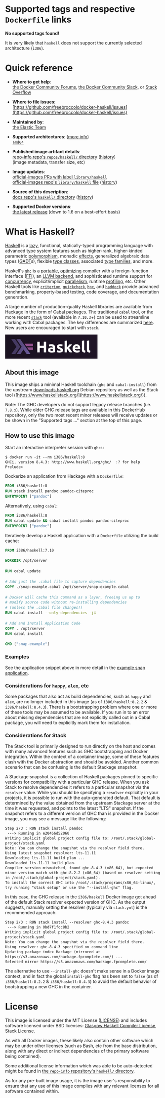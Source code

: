 <!--

********************************************************************************

WARNING:

    DO NOT EDIT "haskell/README.md"

    IT IS AUTO-GENERATED

    (from the other files in "haskell/" combined with a set of templates)

********************************************************************************

-->

# Supported tags and respective `Dockerfile` links

**No supported tags found!**

It is very likely that `haskell` does not support the currently selected architecture (`i386`).

# Quick reference

-	**Where to get help**:  
	[the Docker Community Forums](https://forums.docker.com/), [the Docker Community Slack](https://blog.docker.com/2016/11/introducing-docker-community-directory-docker-community-slack/), or [Stack Overflow](https://stackoverflow.com/search?tab=newest&q=docker)

-	**Where to file issues**:  
	[https://github.com/freebroccolo/docker-haskell/issues](https://github.com/freebroccolo/docker-haskell/issues)

-	**Maintained by**:  
	[the Elastic Team](https://github.com/freebroccolo/docker-haskell)

-	**Supported architectures**: ([more info](https://github.com/docker-library/official-images#architectures-other-than-amd64))  
	[`amd64`](https://hub.docker.com/r/amd64/haskell/)

-	**Published image artifact details**:  
	[repo-info repo's `repos/haskell/` directory](https://github.com/docker-library/repo-info/blob/master/repos/haskell) ([history](https://github.com/docker-library/repo-info/commits/master/repos/haskell))  
	(image metadata, transfer size, etc)

-	**Image updates**:  
	[official-images PRs with label `library/haskell`](https://github.com/docker-library/official-images/pulls?q=label%3Alibrary%2Fhaskell)  
	[official-images repo's `library/haskell` file](https://github.com/docker-library/official-images/blob/master/library/haskell) ([history](https://github.com/docker-library/official-images/commits/master/library/haskell))

-	**Source of this description**:  
	[docs repo's `haskell/` directory](https://github.com/docker-library/docs/tree/master/haskell) ([history](https://github.com/docker-library/docs/commits/master/haskell))

-	**Supported Docker versions**:  
	[the latest release](https://github.com/docker/docker-ce/releases/latest) (down to 1.6 on a best-effort basis)

# What is Haskell?

[Haskell](http://www.haskell.org) is a [lazy](http://en.wikibooks.org/wiki/Haskell/Laziness), functional, statically-typed programming language with advanced type system features such as higher-rank, higher-kinded parametric [polymorphism](http://en.wikibooks.org/wiki/Haskell/Polymorphism), monadic [effects](http://en.wikibooks.org/wiki/Haskell/Understanding_monads/IO), generalized algebraic data types ([GADT](http://en.wikibooks.org/wiki/Haskell/GADT)s), flexible [type classes](http://en.wikibooks.org/wiki/Haskell/Advanced_type_classes), associated [type families](http://en.wikipedia.org/wiki/Type_family), and more.

Haskell's [`ghc`](http://www.haskell.org/ghc) is a [portable](https://ghc.haskell.org/trac/ghc/wiki/Platforms), [optimizing](http://benchmarksgame.alioth.debian.org/u64q/haskell.php) compiler with a foreign-function interface ([FFI](http://en.wikibooks.org/wiki/Haskell/FFI)), an [LLVM backend](https://www.haskell.org/ghc/docs/7.8.3/html/users_guide/code-generators.html), and sophisticated runtime support for [concurrency](http://en.wikibooks.org/wiki/Haskell/Concurrency), explicit/implicit [parallelism](https://simonmar.github.io/pages/pcph.html), runtime [profiling](http://www.haskell.org/haskellwiki/ThreadScope), etc. Other Haskell tools like [`criterion`](http://www.serpentine.com/criterion/tutorial.html), [`quickcheck`](https://www.fpcomplete.com/user/pbv/an-introduction-to-quickcheck-testing), [`hpc`](http://www.haskell.org/haskellwiki/Haskell_program_coverage#Examples), and [`haddock`](http://en.wikipedia.org/wiki/Haddock_%28software%29) provide advanced benchmarking, property-based testing, code coverage, and documentation generation.

A large number of production-quality Haskell libraries are available from [Hackage](https://hackage.haskell.org) in the form of [Cabal](https://www.haskell.org/cabal/) packages. The traditional [`cabal`](https://www.fpcomplete.com/user/simonmichael/how-to-cabal-install) tool, or the more recent [`stack`](http://docs.haskellstack.org/en/stable/README.html) tool (available in `7.10.3`+) can be used to streamline working with Cabal packages. The key differences are summarized [here](https://www.fpcomplete.com/blog/2015/06/why-is-stack-not-cabal). New users are encouraged to start with `stack`.

![logo](https://raw.githubusercontent.com/docker-library/docs/53e03448d5c2c33124ce24609f6179ddc94873f4/haskell/logo.png)

## About this image

This image ships a minimal Haskell toolchain (`ghc` and `cabal-install`) from the upstream [downloads.haskell.org](https://launchpad.net/~hvr/+archive/ubuntu/ghc) Debian repository as well as the Stack tool ([https://www.haskellstack.org/](https://www.haskellstack.org/)).

Note: The GHC developers do not support legacy release branches (i.e. `7.8.x`). While older GHC release tags are available in this DockerHub repository, only the two most recent minor releases will receive updates or be shown in the "Supported tags ..." section at the top of this page.

## How to use this image

Start an interactive interpreter session with `ghci`:

```console
$ docker run -it --rm i386/haskell:8
GHCi, version 8.4.3: http://www.haskell.org/ghc/  :? for help
Prelude>
```

Dockerize an application from Hackage with a `Dockerfile`:

```dockerfile
FROM i386/haskell:8
RUN stack install pandoc pandoc-citeproc
ENTRYPOINT ["pandoc"]
```

Alternatively, using `cabal`:

```dockerfile
FROM i386/haskell:8
RUN cabal update && cabal install pandoc pandoc-citeproc
ENTRYPOINT ["pandoc"]
```

Iteratively develop a Haskell application with a `Dockerfile` utilizing the build cache:

```dockerfile
FROM i386/haskell:7.10

WORKDIR /opt/server

RUN cabal update

# Add just the .cabal file to capture dependencies
COPY ./snap-example.cabal /opt/server/snap-example.cabal

# Docker will cache this command as a layer, freeing us up to
# modify source code without re-installing dependencies
# (unless the .cabal file changes!)
RUN cabal install --only-dependencies -j4

# Add and Install Application Code
COPY . /opt/server
RUN cabal install

CMD ["snap-example"]
```

### Examples

See the application snippet above in more detail in the [example snap application](https://github.com/freebroccolo/docker-haskell/tree/master/examples/7.10/snap).

### Considerations for `happy`, `alex`, etc

Some packages that also act as build dependencies, such as `happy` and `alex`, are no longer included in this image (as of `i386/haskell:8.2.2` & `i386/haskell:8.4.3`). There is a bootstrapping problem where one or more of these tools may be assumed to be available. If you run in to an error about missing dependencies that are not explicitly called out in a Cabal package, you will need to explicitly mark them for installation.

### Considerations for Stack

The Stack tool is primarily designed to run directly on the host and comes with many advanced features such as GHC bootstrapping and Docker integration. Within the context of a container image, some of these features clash with the Docker abstraction and should be avoided. Another common scenario that can be confusing is the default Stackage snapshot.

A Stackage snapshot is a collection of Haskell packages pinned to specific versions for compatibility with a particular GHC release. When you ask Stack to resolve dependencies it refers to a particular snapshot via the `resolver` value. While you should be specifying a `resolver` explicitly in your projects, it is possible to run with the auto-generated default. That default is determined by the value obtained from the upstream Stackage server at the time it was requested, and points to the latest "LTS" snapshot. If the snapshot refers to a different version of GHC than is provided in the Docker image, you may see a message like the following:

```console
Step 2/3 : RUN stack install pandoc
 ---> Running in e20466d52060
Writing implicit global project config file to: /root/.stack/global-project/stack.yaml
Note: You can change the snapshot via the resolver field there.
Using latest snapshot resolver: lts-11.11
Downloading lts-11.11 build plan ...
Downloaded lts-11.11 build plan.
Compiler version mismatched, found ghc-8.4.3 (x86_64), but expected minor version match with ghc-8.2.2 (x86_64) (based on resolver setting in /root/.stack/global-project/stack.yaml).
To install the correct GHC into /root/.stack/programs/x86_64-linux/, try running "stack setup" or use the "--install-ghc" flag.
```

In this case, the GHC release in the `i386/haskell` Docker image got ahead of the default Stack resolver expected version of GHC. As the output suggests, manually setting the resolver (typically via `stack.yml`) is the recommended approach.

```console
Step 2/3 : RUN stack install --resolver ghc-8.4.3 pandoc
 ---> Running in 0bd7f1fcc8b2
Writing implicit global project config file to: /root/.stack/global-project/stack.yaml
Note: You can change the snapshot via the resolver field there.
Using resolver: ghc-8.4.3 specified on command line
Updating package index Hackage (mirrored at https://s3.amazonaws.com/hackage.fpcomplete.com/) ...
Selected mirror https://s3.amazonaws.com/hackage.fpcomplete.com/
```

The alternative to use `--install-ghc` doesn't make sense in a Docker image context, and in fact the global `install-ghc` flag has been set to `false` (as of `i386/haskell:8.2.2` & `i386/haskell:8.4.3`) to avoid the default behavior of bootstrapping a new GHC in the container.

# License

This image is licensed under the MIT License ([LICENSE](https://github.com/freebroccolo/docker-haskell/blob/master/LICENSE)) and includes software licensed under BSD licenses: [Glasgow Haskell Compiler License](https://www.haskell.org/ghc/license), [Stack License](https://github.com/commercialhaskell/stack/blob/master/LICENSE).

As with all Docker images, these likely also contain other software which may be under other licenses (such as Bash, etc from the base distribution, along with any direct or indirect dependencies of the primary software being contained).

Some additional license information which was able to be auto-detected might be found in [the `repo-info` repository's `haskell/` directory](https://github.com/docker-library/repo-info/tree/master/repos/haskell).

As for any pre-built image usage, it is the image user's responsibility to ensure that any use of this image complies with any relevant licenses for all software contained within.
